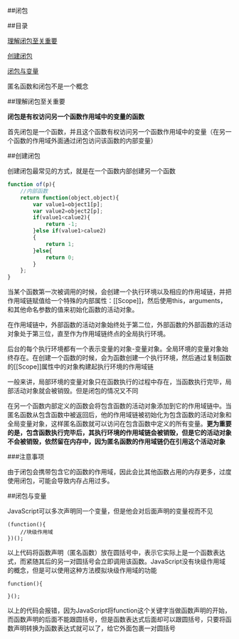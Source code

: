 ##闭包

##目录

[理解闭包至关重要](#a1)

[创建闭包](#a2)

[闭包与变量](#a3)

匿名函数和闭包不是一个概念

<a name="a1"></a>

##理解闭包至关重要

**闭包是有权访问另一个函数作用域中的变量的函数**

首先闭包是一个函数，并且这个函数有权访问另一个函数作用域中的变量（在另一个函数的作用域外面通过闭包访问该函数的内部变量）

<a name="a2"></a>

##创建闭包

创建闭包最常见的方式，就是在一个函数内部创建另一个函数

```javascript
function of(p){
	//内部函数
	return function(object,object){
		var value1=object1[p];
		var value2=object2[p];
		if(value1<calue2){
			return -1;
		}else if(value1>calue2)
		{
			return 1;
		}else{
			return 0;
		}
	};
}
```

当某个函数第一次被调用的时候，会创建一个执行环境以及相应的作用域链，并把作用域链赋值给一个特殊的内部属性：[[Scope]]，然后使用this，arguments，和其他命名参数的值来初始化函数的活动对象。

在作用域链中，外部函数的活动对象始终处于第二位，外部函数的外部函数的活动对象处于第三位，直至作为作用域链终点的全局执行环境。

后台的每个执行环境都有一个表示变量的对象-变量对象。全局环境的变量对象始终存在。在创建一个函数的时候，会为函数创建一个执行环境，然后通过复制函数的[[Scope]]属性中的对象构建起执行环境的作用域链

一般来讲，局部环境的变量对象只在函数执行的过程中存在，当函数执行完毕，局部活动对象就会被销毁。但是闭包的情况又不同

在另一个函数内部定义的函数会将包含函数的活动对象添加到它的作用域链中。当匿名函数从包含函数中被返回后，他的作用域链被初始化为包含函数的活动对象和全局变量对象，这样匿名函数就可以访问在包含函数中定义的所有变量。**更为重要的是，包含函数执行完毕后，其执行环境的作用域链会被销毁，但是它的活动对象不会被销毁，依然留在内存中，因为匿名函数的作用域链仍在引用这个活动对象**



###注意事项

由于闭包会携带包含它的函数的作用域，因此会比其他函数占用的内存更多，过度使用闭包，可能会导致内存占用过多。

<a name="a3"></a>

##闭包与变量




JavaScript可以多次声明同一个变量，但是他会对后面声明的变量视而不见    

	(function(){
		//块级作用域
	})();

以上代码将函数声明（匿名函数）放在圆括号中，表示它实际上是一个函数表达式，而紧随其后的另一对圆括号会立即调用该函数。JavaScript没有块级作用域的概念，但是可以使用这种方法模拟块级作用域的功能

	function(){
		
	}();

以上的代码会报错，因为JavaScript将function这个关键字当做函数声明的开始，而函数声明的后面不能跟圆括号，但是函数表达式后面却可以跟圆括号，只要将函数声明转换为函数表达式就可以了，给它外面包裹一对圆括号